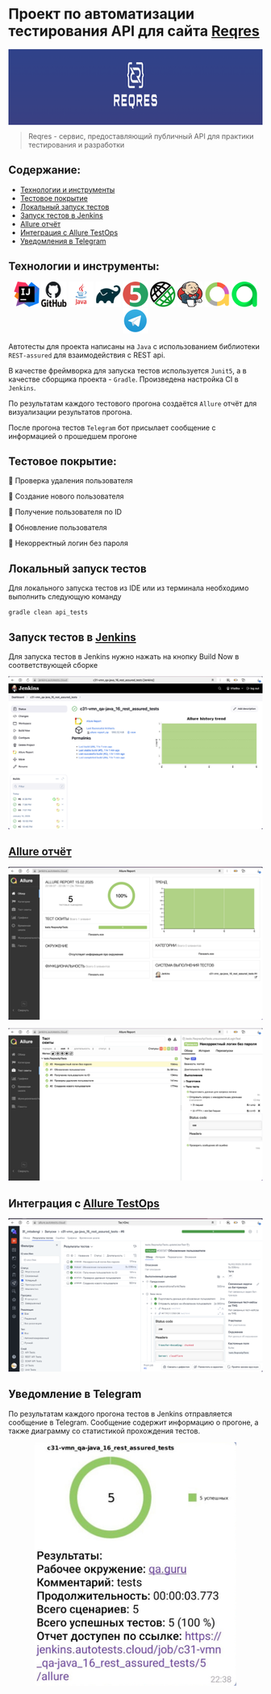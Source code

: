 # Проект по автоматизации тестирования API для сайта [Reqres](https://reqres.in/)
<p align="center"><a href="https://reqres.in/"><img src="images/icons/reqres.png" align="center"  height="150"  alt="reqres"/></a></p>

> Reqres - сервис, предоставляющий публичный API для практики тестирования и разработки

## Содержание:

- [Технологии и инструменты](#tools)
- [Тестовое покрытие](#cases)
- [Локальный запуск тестов](#localrun)
- [Запуск тестов в Jenkins](#remoterun)
- [Allure отчёт](#report)
- [Интеграция с Allure TestOps](#testops)
- [Уведомления в Telegram](#telegram)


<a id="tools"></a>

## Технологии и инструменты:

<div align="center">
<a href="https://www.jetbrains.com/idea/"><img alt="InteliJ IDEA" height="50" src="images/icons/IntelliJ_IDEA.png" width="50"/></a>
<a href="https://github.com/"><img alt="GitHub" height="50" src="images/icons/GitHub.png" width="50"/></a>  
<a href="https://www.java.com/"><img alt="Java" height="50" src="images/icons/Java_logo.png" width="50"/></a>
<a href="https://gradle.org/"><img alt="Gradle" height="50" src="images/icons/Gradle.png" width="50"/></a>  
<a href="https://junit.org/junit5/"><img alt="JUnit 5" height="50" src="images/icons/JUnit5.png" width="50"/></a>
<a href="https://rest-assured.io/"><img alt="RestAssured" height="50" src="images/icons/RestAssured.png" width="50"/></a>
<a href="https://www.jenkins.io/"><img alt="Jenkins" height="50" src="images/icons/Jenkins.png" width="50"/></a>
<a href="https://github.com/allure-framework/"><img alt="Allure Report" height="50" src="images/icons/AllureReports.png" width="50"/></a>
<a href="https://qameta.io/"><img alt="Allure TestOps" height="50" src="images/icons/AllureTestOps.svg" width="50"/></a>
<a href="https://telegram.org/"><img alt="Telegram" height="50" src="images/icons/Telegram.png" width="50"/></a>
</div>

<p></p>

Автотесты для проекта написаны на <code>Java</code> с использованием библиотеки <code>REST-assured</code> для взаимодействия с REST api.

В качестве фреймворка для запуска тестов используется <code>Junit5</code>, а в качестве сборщика проекта - <code>Gradle</code>. Произведена настройка CI в <code>Jenkins</code>.

По результатам каждого тестового прогона создаётся <code>Allure</code> отчёт для визуализации результатов прогона.


После прогона тестов <code>Telegram</code> бот присылает сообщение с информацией о прошедшем прогоне

<a id="cases"></a>

## Тестовое покрытие:

🔎 Проверка удаления пользователя

🔎 Создание нового пользователя

🔎 Получение пользователя по ID

🔎 Обновление пользователя

🔎 Некорректный логин без пароля



<a id="localrun"></a>

## Локальный запуск тестов
Для локального запуска тестов из IDE или из терминала необходимо выполнить следующую команду

```
gradle clean api_tests
```

<a id="remoterun"></a>

## Запуск тестов в [Jenkins](https://jenkins.autotests.cloud/job/c31-vmn_qa-java_16_rest_assured_tests/)
Для запуска тестов в Jenkins нужно нажать на кнопку Build Now в соответствующей сборке

<p align="center">
<img src="images/screenshots/screen1.png">
</p>

<a id="report"></a>

## [Allure отчёт](https://jenkins.autotests.cloud/job/c31-vmn_qa-java_16_rest_assured_tests/4/allure/)


<p align="center">
<img src="images/screenshots/screen2.png">
</p>



<p align="center">
<img src="images/screenshots/screen3.png">
</p>

<a id="testops"></a>

## Интеграция с [Allure TestOps](https://allure.autotests.cloud/launch/44658)

<p align="center">
<img src="images/screenshots/screen4.png">
</p>

<a id="jira"></a>


<a id="telegram"></a>

## Уведомление в Telegram

По результатам каждого прогона тестов в Jenkins отправляется сообщение в Telegram. Сообщение содержит информацию о прогоне, а также диаграмму со статистикой прохождения тестов.

<p align="center">
<img src="images/screenshots/screen5.png" width="400">
</p>
